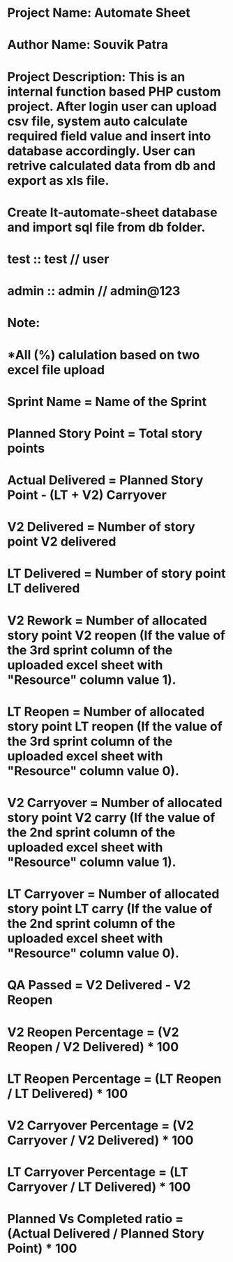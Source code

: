 # Project Name: Automate Sheet
# Author Name: Souvik Patra
# Project Description: This is an internal function based PHP custom project. After login user can upload csv file, system auto calculate required field value and insert into database accordingly. User can retrive calculated data from db and export as xls file.

# Create lt-automate-sheet database and import sql file from __db__ folder.
# test :: test // user
# admin :: admin // admin@123

# Note:
# *All (%) calulation based on two excel file upload
# Sprint Name = Name of the Sprint
# Planned Story Point = Total story points
# Actual Delivered = Planned Story Point - (LT + V2) Carryover
# V2 Delivered = Number of story point V2 delivered
# LT Delivered	= Number of story point LT delivered
# V2 Rework	= Number of allocated story point V2 reopen (If the value of the 3rd sprint column of the uploaded excel sheet with "Resource" column value 1).
# LT Reopen	= Number of allocated story point LT reopen (If the value of the 3rd sprint column of the uploaded excel sheet with "Resource" column value 0).
# V2 Carryover	= Number of allocated story point V2 carry (If the value of the 2nd sprint column of the uploaded excel sheet with "Resource" column value 1).
# LT Carryover	= Number of allocated story point LT carry (If the value of the 2nd sprint column of the uploaded excel sheet with "Resource" column value 0).
# QA Passed	= V2 Delivered - V2 Reopen
# V2 Reopen Percentage	= (V2 Reopen / V2 Delivered) * 100
# LT Reopen Percentage	= (LT Reopen / LT Delivered) * 100
# V2 Carryover Percentage = (V2 Carryover / V2 Delivered) * 100
# LT Carryover Percentage = (LT Carryover / LT Delivered) * 100
# Planned Vs Completed ratio = (Actual Delivered / Planned Story Point) * 100